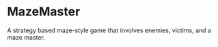 MazeMaster
==========

A strategy based maze-style game that involves enemies, victims, and a maze master.
